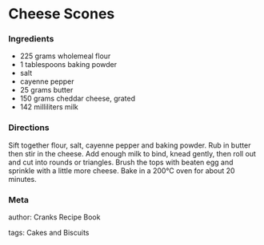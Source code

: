 # Cheese Scones

### Ingredients
 * 225 grams wholemeal flour
 * 1 tablespoons baking powder
 * salt
 * cayenne pepper
 * 25 grams butter
 * 150 grams cheddar cheese, grated
 * 142 milliliters milk

### Directions

Sift together flour, salt, cayenne pepper and baking powder. Rub in butter then stir in the cheese. Add enough milk to bind, knead gently, then roll out and cut into rounds or triangles. Brush the tops with beaten egg and sprinkle with a little more cheese. Bake in a 200℃ oven for about 20 minutes.

### Meta
author: Cranks Recipe Book

tags: Cakes and Biscuits

